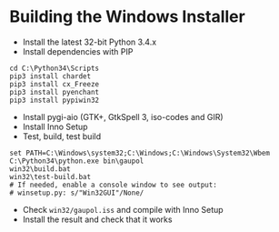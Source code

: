 Building the Windows Installer
==============================

* Install the latest 32-bit Python 3.4.x
* Install dependencies with PIP

```
cd C:\Python34\Scripts
pip3 install chardet
pip3 install cx_Freeze
pip3 install pyenchant
pip3 install pypiwin32
```

* Install pygi-aio (GTK+, GtkSpell 3, iso-codes and GIR)
* Install Inno Setup
* Test, build, test build

```
set PATH=C:\Windows\system32;C:\Windows;C:\Windows\System32\Wbem
C:\Python34\python.exe bin\gaupol
win32\build.bat
win32\test-build.bat
# If needed, enable a console window to see output:
# winsetup.py: s/"Win32GUI"/None/
```

* Check `win32/gaupol.iss` and compile with Inno Setup
* Install the result and check that it works
